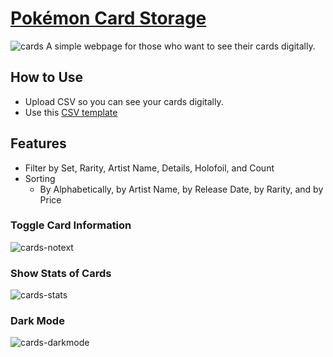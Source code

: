 # [Pokémon Card Storage](https://jihunkimcode.github.io/Card-Storage/)
![cards](https://github.com/user-attachments/assets/0010b518-e5b5-4066-9659-2110e4e7d701)
A simple webpage for those who want to see their cards digitally.

## How to Use
- Upload CSV so you can see your cards digitally.
- Use this [CSV template](https://github.com/JihunKimCode/Card-Storage/blob/main/pokemon_cards.csv)

## Features
- Filter by Set, Rarity, Artist Name, Details, Holofoil, and Count
- Sorting
  - By Alphabetically, by Artist Name, by Release Date, by Rarity, and by Price
### Toggle Card Information
![cards-notext](https://github.com/user-attachments/assets/e48009d7-bd1d-4230-93cd-4c7b55b3ad6b)
### Show Stats of Cards
![cards-stats](https://github.com/user-attachments/assets/f59c7be2-6cb2-4313-b7ae-a811e0974d46)
### Dark Mode
![cards-darkmode](https://github.com/user-attachments/assets/e16a3186-5783-4d3e-91f8-e781c095c973)
